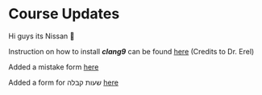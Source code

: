 # Course Updates

Hi guys its Nissan 👋

Instruction on how to install _**clang9**_ can be found [here](https://justiceboi.github.io/blog/install-clang-9-on-ubuntu/) \(Credits to Dr. Erel\) 

Added a mistake form [here](https://docs.google.com/spreadsheets/d/1G-5IEBaoo7dJiokXQaSpN3yJBPKGz6hsjaXV8s6MLmc/edit?usp=sharing)

Added a form for שעות קבלה [here](https://docs.google.com/spreadsheets/d/1U0mUMc5MzkCHTMlkpWsVnBybsvI-D6-3EySMZKZ1MgA/edit?usp=sharing)

